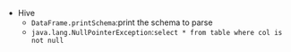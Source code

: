 - Hive
  - `DataFrame.printSchema`:print the schema to parse
  - `java.lang.NullPointerException`:`select * from table where col is not null`
